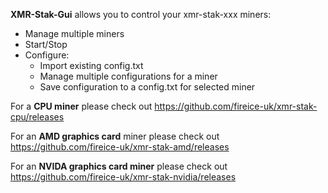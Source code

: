 **XMR-Stak-Gui** allows you to control your xmr-stak-xxx miners:
* Manage multiple miners
* Start/Stop
* Configure:
  * Import existing config.txt
  * Manage multiple configurations for a miner
  * Save configuration to a config.txt for selected miner


For a **CPU miner** please check out
https://github.com/fireice-uk/xmr-stak-cpu/releases

For an **AMD graphics card** miner please check out
https://github.com/fireice-uk/xmr-stak-amd/releases

For an **NVIDA graphics card miner** please check out
https://github.com/fireice-uk/xmr-stak-nvidia/releases
